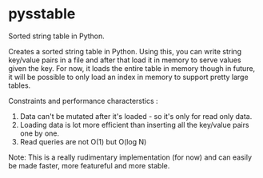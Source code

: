 # pysstable
Sorted string table in Python.

Creates a sorted string table in Python. Using this, you can write string key/value
pairs in a file and after that load it in memory to serve values given the key.
For now, it loads the entire table in memory though in future, it will be
possible to only load an index in memory to support pretty large tables.

Constraints and performance characterstics :

1. Data can't be mutated after it's loaded - so it's only for read only data.
2. Loading data is lot more efficient than inserting all the key/value pairs one
   by one.
3. Read queries are not O(1) but O(log N)


Note: This is a really rudimentary implementation (for now) and can easily be made 
faster, more featureful and more stable.
